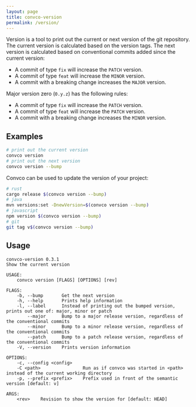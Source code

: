 ```yaml
---
layout: page
title: convco-version
permalink: /version/
---
```


Version is a tool to print out the current or next version of the git repository.
The current version is calculated based on the version tags.
The next version is calculated based on conventional commits added since the current version:

* A commit of type `fix` will increase the `PATCH` version.
* A commit of type `feat` will increase the `MINOR` version.
* A commit with a breaking change increases the `MAJOR` version.

Major version zero (`0.y.z`) has the following rules:

* A commit of type `fix` will increase the `PATCH` version.
* A commit of type `feat` will increase the `PATCH` version.
* A commit with a breaking change increases the `MINOR` version.

## Examples

```sh
# print out the current version
convco version
# print out the next version
convco version --bump
```

Convco can be used to update the version of your project:

```sh
# rust
cargo release $(convco version --bump)
# java
mvn versions:set -DnewVersion=$(convco version --bump)
# javascript
npm version $(convco version --bump)
# git
git tag v$(convco version --bump)
```

## Usage

```plain
convco-version 0.3.1
Show the current version

USAGE:
    convco version [FLAGS] [OPTIONS] [rev]

FLAGS:
    -b, --bump       Get the next version
    -h, --help       Prints help information
    -l, --label      Instead of printing out the bumped version, prints out one of: major, minor or patch
        --major      Bump to a major release version, regardless of the conventional commits
        --minor      Bump to a minor release version, regardless of the conventional commits
        --patch      Bump to a patch release version, regardless of the conventional commits
    -V, --version    Prints version information

OPTIONS:
    -c, --config <config>    
    -C <path>                Run as if convco was started in <path> instead of the current working directory
    -p, --prefix <prefix>    Prefix used in front of the semantic version [default: v]

ARGS:
    <rev>    Revision to show the version for [default: HEAD]
```
